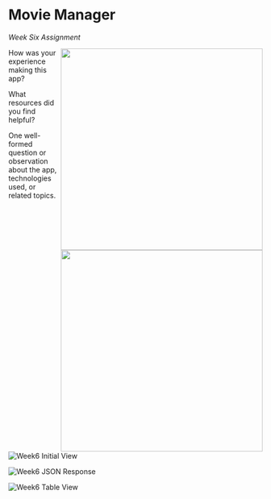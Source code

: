 Movie Manager
=========

_Week Six Assignment_

<img src="http://f.cl.ly/items/2y1U3J1a1v2c2d3l3C1K/Screen%20Shot%202014-08-29%20at%202.09.02%20PM.png" width="400px" align="right" /><img src="http://f.cl.ly/items/1o2K2D0a1x2V1x2O1b1n/Screen%20Shot%202014-08-29%20at%202.09.45%20PM.png" width="400px" align="right" />

How was your experience making this app?

What resources did you find helpful?

One well-formed question or observation about the app, technologies used, or related topics.


![Week6 Initial View](http://f.cl.ly/items/2y1U3J1a1v2c2d3l3C1K/Screen%20Shot%202014-08-29%20at%202.09.02%20PM.png)

![Week6 JSON Response](http://f.cl.ly/items/1o2K2D0a1x2V1x2O1b1n/Screen%20Shot%202014-08-29%20at%202.09.45%20PM.png)

![Week6 Table View](http://f.cl.ly/items/433y2743002s3j330F1v/Screen%20Shot%202014-08-29%20at%202.10.48%20PM.png)
